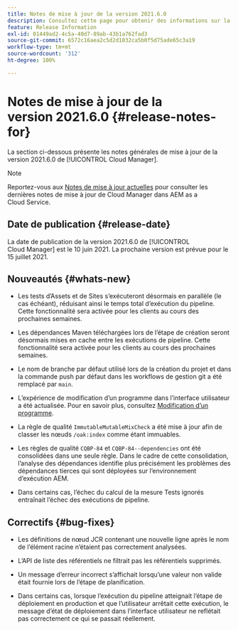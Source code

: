 ```yaml
---
title: Notes de mise à jour de la version 2021.6.0
description: Consultez cette page pour obtenir des informations sur la version 2021.6.0 de Cloud Manager
feature: Release Information
exl-id: 01449ad2-4c5a-40d7-89ab-43b1a762fad3
source-git-commit: 6572c16aea2c5d2d1032ca5b0f5d75ade65c3a19
workflow-type: tm+mt
source-wordcount: '312'
ht-degree: 100%

---
```


# Notes de mise à jour de la version 2021.6.0 {#release-notes-for}

La section ci-dessous présente les notes générales de mise à jour de la version 2021.6.0 de [!UICONTROL Cloud Manager].

>[!NOTE]
>Reportez-vous aux [Notes de mise à jour actuelles](https://experienceleague.adobe.com/docs/experience-manager-cloud-service/onboarding/getting-access/release-notes-cloud-manager/release-notes-cm-current.html?lang=fr#getting-access) pour consulter les dernières notes de mise à jour de Cloud Manager dans AEM as a Cloud Service.

## Date de publication {#release-date}

La date de publication de la version 2021.6.0 de [!UICONTROL Cloud Manager] est le 10 juin 2021.
La prochaine version est prévue pour le 15 juillet 2021.

## Nouveautés {#whats-new}

* Les tests d’Assets et de Sites s’exécuteront désormais en parallèle (le cas échéant), réduisant ainsi le temps total d’exécution du pipeline. Cette fonctionnalité sera activée pour les clients au cours des prochaines semaines.

* Les dépendances Maven téléchargées lors de l’étape de création seront désormais mises en cache entre les exécutions de pipeline. Cette fonctionnalité sera activée pour les clients au cours des prochaines semaines.

* Le nom de branche par défaut utilisé lors de la création du projet et dans la commande push par défaut dans les workflows de gestion git a été remplacé par `main`.

* L’expérience de modification d’un programme dans l’interface utilisateur a été actualisée. Pour en savoir plus, consultez [Modification d’un programme](/help/getting-started/program-setup.md#editing-program).

* La règle de qualité `ImmutableMutableMixCheck` a été mise à jour afin de classer les nœuds `/oak:index` comme étant immuables.

* Les règles de qualité `CQBP-84` et `CQBP-84--dependencies` ont été consolidées dans une seule règle. Dans le cadre de cette consolidation, l’analyse des dépendances identifie plus précisément les problèmes des dépendances tierces qui sont déployées sur l’environnement d’exécution AEM.

* Dans certains cas, l’échec du calcul de la mesure Tests ignorés entraînait l’échec des exécutions de pipeline.

## Correctifs {#bug-fixes}

* Les définitions de nœud JCR contenant une nouvelle ligne après le nom de l’élément racine n’étaient pas correctement analysées.

* L’API de liste des référentiels ne filtrait pas les référentiels supprimés.

* Un message d’erreur incorrect s’affichait lorsqu’une valeur non valide était fournie lors de l’étape de planification.

* Dans certains cas, lorsque l’exécution du pipeline atteignait l’étape de déploiement en production et que l’utilisateur arrêtait cette exécution, le message d’état de déploiement dans l’interface utilisateur ne reflétait pas correctement ce qui se passait réellement.

